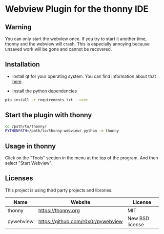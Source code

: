 # Webview Plugin for the thonny IDE

## Warning

You can only start the webview once. If you try to start it another time, thonny and the webview will crash. This is especially annoying because unsaved work will be gone and cannot be recovered.

## Installation

- Install qt for your operating system. You can find information about that [here](https://pywebview.flowrl.com/guide/installation.html#dependencies).

- Install the python dependencies

```bash
pip install -r requirements.txt --user
```

## Start the plugin with thonny

```bash
cd /path/to/thonny/
PYTHONPATH=/path/to/thonny-webview/ python -m thonny
```

## Usage in thonny

Click on the "Tools" section in the menu at the top of the program. And then select "Start Webview".

## Licenses

This project is using third party projects and libraries.

| Name      | Website                            | License         |
| --------- | ---------------------------------- | --------------- |
| thonny    | https://thonny.org                 | MIT             |
| pywebview | https://github.com/r0x0r/pywebview | New BSD license |
